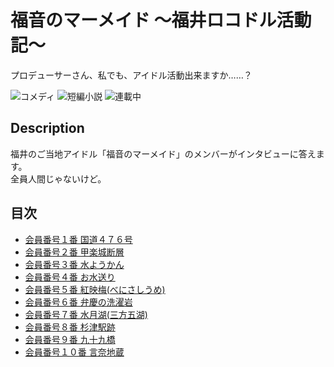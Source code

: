福音のマーメイド 〜福井ロコドル活動記〜
=======================================

プロデューサーさん、私でも、アイドル活動出来ますか……？

![コメディ](https://img.shields.io/badge/%E3%82%B8%E3%83%A3%E3%83%B3%E3%83%AB-%E3%82%B3%E3%83%A1%E3%83%87%E3%82%A3-brightgreen.svg)
![短編小説](https://img.shields.io/badge/%E5%BD%A2%E5%BC%8F-%E7%9F%AD%E7%B7%A8%E5%B0%8F%E8%AA%AC-orange.svg)
![連載中](https://img.shields.io/badge/%E5%9F%B7%E7%AD%86%E7%8A%B6%E6%B3%81-%E9%80%A3%E8%BC%89%E4%B8%AD-red.svg)

## Description

福井のご当地アイドル「福音のマーメイド」のメンバーがインタビューに答えます。  
全員人間じゃないけど。

## 目次

* [会員番号１番 国道４７６号](./episodes/001.md)
* [会員番号２番 甲楽城断層](./episodes/002.md)
* [会員番号３番 水ようかん](./episodes/003.md)
* [会員番号４番 お水送り](./episodes/004.md)
* [会員番号５番 紅映梅(べにさしうめ)](./episodes/005.md)
* [会員番号６番 弁慶の洗濯岩](./episodes/006.md)
* [会員番号７番 水月湖(三方五湖)](./episodes/007.md)
* [会員番号８番 杉津駅跡](./episodes/008.md)
* [会員番号９番 九十九橋](./episodes/009.md)
* [会員番号１０番 言奈地蔵](./episodes/010.md)

